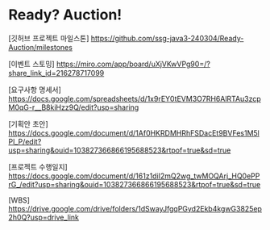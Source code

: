 # Ready? Auction!

[깃허브 프로젝트 마일스톤]
https://github.com/ssg-java3-240304/Ready-Auction/milestones

[이벤트 스토밍]
https://miro.com/app/board/uXjVKwVPg90=/?share_link_id=216278717099

[요구사항 명세서]
https://docs.google.com/spreadsheets/d/1x9rEY0tEVM3O7RH6AlRTAu3zcpM0qG-r__B8kiHzz9Q/edit?usp=sharing

[기획안 초안]
https://docs.google.com/document/d/1Af0HKRDMHRhFSDacEt9BVFes1M5lPl_P/edit?usp=sharing&ouid=103827366866195688523&rtpof=true&sd=true

[프로젝트 수행일지]
https://docs.google.com/document/d/161z1diI2mQ2wg_twMOQArj_HQ0ePPrG_/edit?usp=sharing&ouid=103827366866195688523&rtpof=true&sd=true

[WBS]
https://drive.google.com/drive/folders/1dSwayJfgqPGyd2Ekb4kgwG3825ep2h0Q?usp=drive_link
